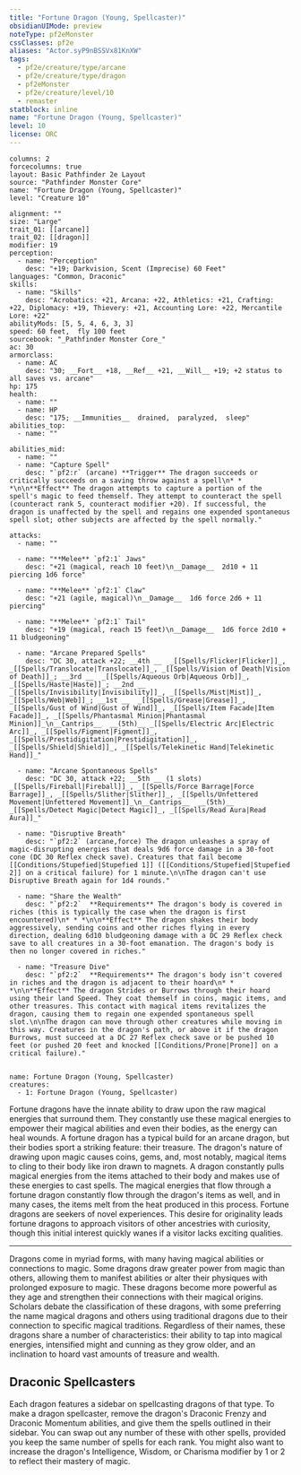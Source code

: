 ```yaml
---
title: "Fortune Dragon (Young, Spellcaster)"
obsidianUIMode: preview
noteType: pf2eMonster
cssClasses: pf2e
aliases: "Actor.syP9nBSSVx81KnXW" 
tags:
  - pf2e/creature/type/arcane
  - pf2e/creature/type/dragon
  - pf2eMonster
  - pf2e/creature/level/10
  - remaster
statblock: inline
name: "Fortune Dragon (Young, Spellcaster)"
level: 10
license: ORC
---
```


```statblock
columns: 2
forcecolumns: true
layout: Basic Pathfinder 2e Layout
source: "Pathfinder Monster Core"
name: "Fortune Dragon (Young, Spellcaster)"
level: "Creature 10"

alignment: ""
size: "Large"
trait_01: [[arcane]]
trait_02: [[dragon]]
modifier: 19
perception:
  - name: "Perception"
    desc: "+19; Darkvision, Scent (Imprecise) 60 Feet"
languages: "Common, Draconic"
skills:
  - name: "Skills"
    desc: "Acrobatics: +21, Arcana: +22, Athletics: +21, Crafting: +22, Diplomacy: +19, Thievery: +21, Accounting Lore: +22, Mercantile Lore: +22"
abilityMods: [5, 5, 4, 6, 3, 3]
speed: 60 feet,  fly 100 feet
sourcebook: "_Pathfinder Monster Core_"
ac: 30
armorclass:
  - name: AC
    desc: "30; __Fort__ +18, __Ref__ +21, __Will__ +19; +2 status to all saves vs. arcane"
hp: 175
health:
  - name: ""
  - name: HP
    desc: "175; __Immunities__  drained,  paralyzed,  sleep"
abilities_top:
  - name: ""

abilities_mid:
  - name: ""
  - name: "Capture Spell"
    desc: "`pf2:r` (arcane) **Trigger** The dragon succeeds or critically succeeds on a saving throw against a spell\n* * *\n\n**Effect** The dragon attempts to capture a portion of the spell's magic to feed themself. They attempt to counteract the spell (counteract rank 5, counteract modifier +20). If successful, the dragon is unaffected by the spell and regains one expended spontaneous spell slot; other subjects are affected by the spell normally."

attacks:
  - name: ""

  - name: "**Melee** `pf2:1` Jaws"
    desc: "+21 (magical, reach 10 feet)\n__Damage__  2d10 + 11 piercing 1d6 force"

  - name: "**Melee** `pf2:1` Claw"
    desc: "+21 (agile, magical)\n__Damage__  1d6 force 2d6 + 11 piercing"

  - name: "**Melee** `pf2:1` Tail"
    desc: "+19 (magical, reach 15 feet)\n__Damage__  1d6 force 2d10 + 11 bludgeoning"

  - name: "Arcane Prepared Spells"
    desc: "DC 30, attack +22; __4th __  _[[Spells/Flicker|Flicker]]_, _[[Spells/Translocate|Translocate]]_, _[[Spells/Vision of Death|Vision of Death]]_; __3rd __  _[[Spells/Aqueous Orb|Aqueous Orb]]_, _[[Spells/Haste|Haste]]_; __2nd __  _[[Spells/Invisibility|Invisibility]]_, _[[Spells/Mist|Mist]]_, _[[Spells/Web|Web]]_; __1st __  _[[Spells/Grease|Grease]]_, _[[Spells/Gust of Wind|Gust of Wind]]_, _[[Spells/Item Facade|Item Facade]]_, _[[Spells/Phantasmal Minion|Phantasmal Minion]]_\n__Cantrips__  __(5th)__ _[[Spells/Electric Arc|Electric Arc]]_, _[[Spells/Figment|Figment]]_, _[[Spells/Prestidigitation|Prestidigitation]]_, _[[Spells/Shield|Shield]]_, _[[Spells/Telekinetic Hand|Telekinetic Hand]]_"

  - name: "Arcane Spontaneous Spells"
    desc: "DC 30, attack +22; __5th __ (1 slots) _[[Spells/Fireball|Fireball]]_, _[[Spells/Force Barrage|Force Barrage]]_, _[[Spells/Slither|Slither]]_, _[[Spells/Unfettered Movement|Unfettered Movement]]_\n__Cantrips__  __(5th)__ _[[Spells/Detect Magic|Detect Magic]]_, _[[Spells/Read Aura|Read Aura]]_"

  - name: "Disruptive Breath"
    desc: "`pf2:2` (arcane,force) The dragon unleashes a spray of magic-disrupting energies that deals 9d6 force damage in a 30-foot cone (DC 30 Reflex check save). Creatures that fail become [[Conditions/Stupefied|Stupefied 1]] ([[Conditions/Stupefied|Stupefied 2]] on a critical failure) for 1 minute.\n\nThe dragon can't use Disruptive Breath again for 1d4 rounds."

  - name: "Share the Wealth"
    desc: "`pf2:2`  **Requirements** The dragon's body is covered in riches (this is typically the case when the dragon is first encountered)\n* * *\n\n**Effect** The dragon shakes their body aggressively, sending coins and other riches flying in every direction, dealing 6d10 bludgeoning damage with a DC 29 Reflex check save to all creatures in a 30-foot emanation. The dragon's body is then no longer covered in riches."

  - name: "Treasure Dive"
    desc: "`pf2:2`  **Requirements** The dragon's body isn't covered in riches and the dragon is adjacent to their hoard\n* * *\n\n**Effect** The dragon Strides or Burrows through their hoard using their land Speed. They coat themself in coins, magic items, and other treasures. This contact with magical items revitalizes the dragon, causing them to regain one expended spontaneous spell slot.\n\nThe dragon can move through other creatures while moving in this way. Creatures in the dragon's path, or above it if the dragon Burrows, must succeed at a DC 27 Reflex check save or be pushed 10 feet (or pushed 20 feet and knocked [[Conditions/Prone|Prone]] on a critical failure)."
 
```

```encounter-table
name: Fortune Dragon (Young, Spellcaster)
creatures:
  - 1: Fortune Dragon (Young, Spellcaster)
```



Fortune dragons have the innate ability to draw upon the raw magical energies that surround them. They constantly use these magical energies to empower their magical abilities and even their bodies, as the energy can heal wounds. A fortune dragon has a typical build for an arcane dragon, but their bodies sport a striking feature: their treasure. The dragon's nature of drawing upon magic causes coins, gems, and, most notably, magical items to cling to their body like iron drawn to magnets. A dragon constantly pulls magical energies from the items attached to their body and makes use of these energies to cast spells. The magical energies that flow through a fortune dragon constantly flow through the dragon's items as well, and in many cases, the items melt from the heat produced in this process. Fortune dragons are seekers of novel experiences. This desire for originality leads fortune dragons to approach visitors of other ancestries with curiosity, though this initial interest quickly wanes if a visitor lacks exciting qualities.

* * *

Dragons come in myriad forms, with many having magical abilities or connections to magic. Some dragons draw greater power from magic than others, allowing them to manifest abilities or alter their physiques with prolonged exposure to magic. These dragons become more powerful as they age and strengthen their connections with their magical origins. Scholars debate the classification of these dragons, with some preferring the name magical dragons and others using traditional dragons due to their connection to specific magical traditions. Regardless of their names, these dragons share a number of characteristics: their ability to tap into magical energies, intensified might and cunning as they grow older, and an inclination to hoard vast amounts of treasure and wealth.

## Draconic Spellcasters

Each dragon features a sidebar on spellcasting dragons of that type. To make a dragon spellcaster, remove the dragon's Draconic Frenzy and Draconic Momentum abilities, and give them the spells outlined in their sidebar. You can swap out any number of these with other spells, provided you keep the same number of spells for each rank. You might also want to increase the dragon's Intelligence, Wisdom, or Charisma modifier by 1 or 2 to reflect their mastery of magic.
